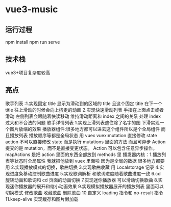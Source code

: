 # vue3-music

## 运行过程

npm install
npm run serve

## 技术栈

vue3+项目复杂度较高

## 亮点

歌手列表 :1.实现固定 title 显示为滑动到的区域的 title 且这个固定 title 在下一个 title 往上滑动的时候会向上挤走的动画 2.实现快速滑动列表 手指在上面点击或者滑动 左侧列表会跟随着快读移动 维持滑动距离和 index 之间的关系 处理 index 过大和不合法的问题
歌手详情列表 1.实现上滑列表遮住除了名字的图 下滑实现一个图片放缩的效果
播放器组件:很多地方都可以进去这个组件所以是个全局组件 而且播放列表 播放顺序等都是全局状态 用 vuex
vuex:mutation 直接修改 state
action 不可以直接修改 state 而是执行 mutations 里面的方法 而且可异步
Action 提交的是 mutation，而不是直接变更状态。
Action 可以包含任意异步操作。
mapActions 是把 action 里面的东西全部放到 methods 里
播发器内核：1.播放列表等状态时全局属性 我就把他放到 vuex 里面啦 因为是全局的数据 很多地方都要用 2.实现播放模式的切换，歌曲切换 3.实现歌曲收藏 用 Localstorage 记录 4.实现进度条移动控制歌曲进度 5.实现歌词解析 和歌词进度随着歌曲进度一致
6.cd 旋转动画和歌词和 cd 页面的动画切换 7.实现迷你播放器 可以滑动切换歌曲 8.实现迷你播放器的展开和缩小动画效果 9.实现模拟播放器展开的播放列表 里面可以切换模式 修改歌曲 收藏歌曲 删除歌曲 10.自定义 loading 指令和 no-result 指令
11.keep-alive 实现缓存和图片懒加载
